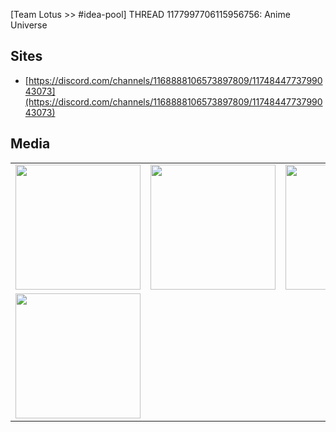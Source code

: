 [Team Lotus >> #idea-pool] THREAD 1177997706115956756: Anime Universe 

## Sites
- [https://discord.com/channels/1168888106573897809/1174844773799043073](https://discord.com/channels/1168888106573897809/1174844773799043073)


## Media
<table>
<tr>
<td><img src="https://cdn.discordapp.com/attachments/1177997706115956756/1186171375157780511/FB_IMG_1702697877163.jpg?ex=65b7312d&is=65a4bc2d&hm=d71400921e38469af0979945bc19008e9ff87421d143e1833e946891a4f3eaa3&" width="200"/></td>
<td><img src="https://cdn.discordapp.com/attachments/1177997706115956756/1178005725457416242/proxy-image-1.jpeg?ex=65b52bd3&is=65a2b6d3&hm=6cf04ac3df0685b1175d41e4f8d1e413329eb346749549e1f968211f914633c3&" width="200"/></td>
<td><img src="https://cdn.discordapp.com/attachments/1177997706115956756/1178004739024236674/keyvisual_renewal_en.png?ex=65b52ae8&is=65a2b5e8&hm=9889e5ffc952528c891e8caf67ea158345461ceb6d41db72c04a8692e208f963&" width="200"/></td>
</tr>
<tr>
<td><img src="https://cdn.discordapp.com/attachments/1177997706115956756/1178003945805860974/proxy-image.gif?ex=65b52a2a&is=65a2b52a&hm=3c9cfbcd528d1b3742974fdab0a6525e8045f23e1dd77b8b50fe4a8fc2ce1317&" width="200"/></td>
</tr>
</table>
